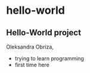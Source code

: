 # hello-world
## Hello-World project

Oleksandra Obriza,
* trying to learn programming
* first time here
